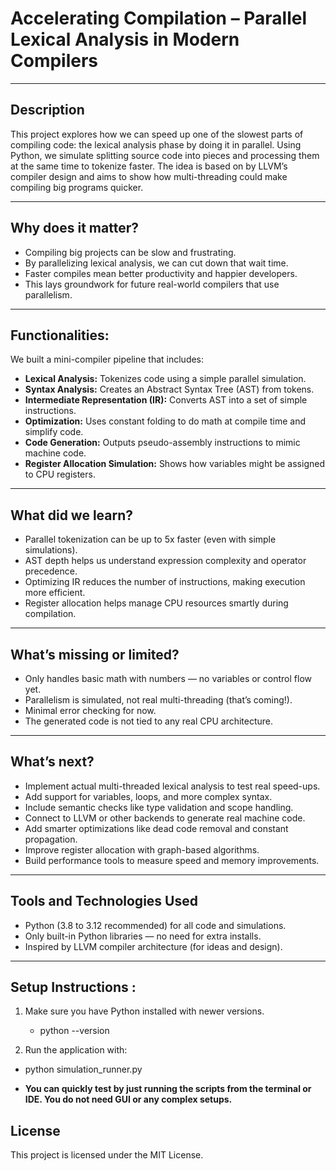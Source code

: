 # Accelerating Compilation – Parallel Lexical Analysis in Modern Compilers
---

## Description
This project explores how we can speed up one of the slowest parts of compiling code: the lexical analysis phase by doing it in parallel. Using Python, we simulate splitting source code into pieces and processing them at the same time to tokenize faster. The idea is based on by LLVM’s compiler design and aims to show how multi-threading could make compiling big programs quicker.

---

## Why does it matter?  
- Compiling big projects can be slow and frustrating.  
- By parallelizing lexical analysis, we can cut down that wait time.  
- Faster compiles mean better productivity and happier developers.  
- This lays groundwork for future real-world compilers that use parallelism.

---

## Functionalities:  

We built a mini-compiler pipeline that includes:

- **Lexical Analysis:** Tokenizes code using a simple parallel simulation.  
- **Syntax Analysis:** Creates an Abstract Syntax Tree (AST) from tokens.  
- **Intermediate Representation (IR):** Converts AST into a set of simple instructions.  
- **Optimization:** Uses constant folding to do math at compile time and simplify code.  
- **Code Generation:** Outputs pseudo-assembly instructions to mimic machine code.  
- **Register Allocation Simulation:** Shows how variables might be assigned to CPU registers.

---

## What did we learn?  

- Parallel tokenization can be up to 5x faster (even with simple simulations).  
- AST depth helps us understand expression complexity and operator precedence.  
- Optimizing IR reduces the number of instructions, making execution more efficient.  
- Register allocation helps manage CPU resources smartly during compilation.

---

## What’s missing or limited?  

- Only handles basic math with numbers — no variables or control flow yet.  
- Parallelism is simulated, not real multi-threading (that’s coming!).  
- Minimal error checking for now.  
- The generated code is not tied to any real CPU architecture.

---

## What’s next?  

- Implement actual multi-threaded lexical analysis to test real speed-ups.  
- Add support for variables, loops, and more complex syntax.  
- Include semantic checks like type validation and scope handling.  
- Connect to LLVM or other backends to generate real machine code.  
- Add smarter optimizations like dead code removal and constant propagation.  
- Improve register allocation with graph-based algorithms.  
- Build performance tools to measure speed and memory improvements.

---

## Tools and Technologies Used

- Python (3.8 to 3.12 recommended) for all code and simulations.  
- Only built-in Python libraries — no need for extra installs.  
- Inspired by LLVM compiler architecture (for ideas and design).

---

## Setup Instructions :  
1. Make sure you have Python installed with newer versions.
   - python --version

2. Run the application with:

  - python simulation_runner.py

- **You can quickly test by just running the scripts from the terminal or IDE. You do not need GUI or any complex setups.**

## License
This project is licensed under the MIT License. 
